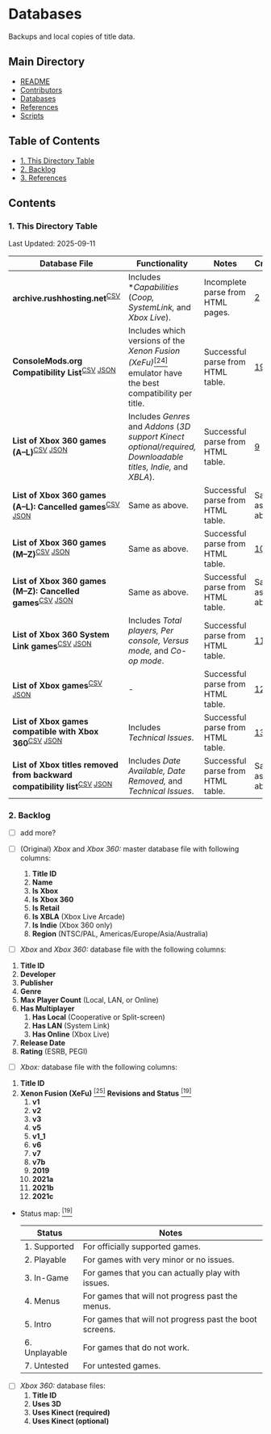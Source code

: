 # Databases
Backups and local copies of title data.

## Main Directory

- [README](../README.md)
- [Contributors](../CONTRIBUTORS.md)
- [Databases](.README.md)
- [References](../REFERENCES.md)
- [Scripts](../scripts/README.md)

## Table of Contents

- [1. This Directory Table](#1-this-directory-table)
- [2. Backlog](#2-backlog)
- [3. References](#3-references)

## Contents

### 1. This Directory Table

Last Updated: 2025-09-11

| Database File | Functionality | Notes | Credits |
| - | - | - | - |
| **archive.rushhosting.net**<sup>[CSV][201]</sup> | Includes **Capabilities* (*Coop, SystemLink,* and *Xbox Live*). | Incomplete parse from HTML pages. | [2](../REFERENCES.md#2) |
| **ConsoleMods.org Compatibility List**<sup>[CSV][101] [JSON][102]</sup> | Includes which versions of the *Xenon Fusion (XeFu)*[<sup>\[24\]</sup>](../REFERENCES.md#24) emulator have the best compatibility per title. | Successful parse from HTML table. | [19](../REFERENCES.md#19) |
| **List of Xbox 360 games (A–L)**<sup>[CSV][301] [JSON][302]</sup> | Includes *Genres* and *Addons* (*3D support Kinect optional/required, Downloadable titles, Indie,* and *XBLA*). | Successful parse from HTML table. | [9](../REFERENCES.md#9) |
| **List of Xbox 360 games (A–L): Cancelled games**<sup>[CSV][311] [JSON][312]</sup> | Same as above. | Successful parse from HTML table. | Same as above. |
| **List of Xbox 360 games (M–Z)**<sup>[CSV][401] [JSON][402]</sup> | Same as above. | Successful parse from HTML table. | [10](../REFERENCES.md#10) |
| **List of Xbox 360 games (M–Z): Cancelled games**<sup>[CSV][411] [JSON][412]</sup> | Same as above. | Successful parse from HTML table. | Same as above. |
| **List of Xbox 360 System Link games**<sup>[CSV][501] [JSON][502]</sup> | Includes *Total players, Per console, Versus mode,* and *Co-op mode*. | Successful parse from HTML table. | [11](../REFERENCES.md#11) |
| **List of Xbox games**<sup>[CSV][601] [JSON][602]</sup> | - | Successful parse from HTML table. | [12](../REFERENCES.md#12) |
| **List of Xbox games compatible with Xbox 360**<sup>[CSV][701] [JSON][702]</sup> | Includes *Technical Issues*. | Successful parse from HTML table. | [13](../REFERENCES.md#13) |
| **List of Xbox titles removed from backward compatibility list**<sup>[CSV][711] [JSON][712]</sup> | Includes *Date Available, Date Removed,* and *Technical Issues*. | Successful parse from HTML table. | Same as above. |

[101]: ./csv/consolemods.org_xbox_360_original_xbox_games_compatibility_list.csv
[102]: ./json/consolemods.org_xbox_360_original_xbox_games_compatibility_list.json

[201]: ./csv/archive.rushhosting.net_xbox_360_title_id_list.csv

[301]: ./csv/wikipedia.org_xbox_360_games_a-l_table_1.csv
[302]: ./json/wikipedia.org_xbox_360_games_a-l_table_1.json
[311]: ./csv/wikipedia.org_xbox_360_games_a-l_table_2.csv
[312]: ./json/wikipedia.org_xbox_360_games_a-l_table_2.json

[401]: ./csv/wikipedia.org_xbox_360_games_m-z_table_1.csv
[402]: ./json/wikipedia.org_xbox_360_games_m-z_table_1.json
[411]: ./csv/wikipedia.org_xbox_360_games_m-z_table_2.csv
[412]: ./json/wikipedia.org_xbox_360_games_m-z_table_2.json

[501]: ./csv/wikipedia.org_xbox_360_system_link_games_table_1.csv
[502]: ./json/wikipedia.org_xbox_360_system_link_games_table_1.json

[601]: ./csv/wikipedia.org_xbox_games_table_1.csv
[602]: ./json/wikipedia.org_xbox_games_table_1.json

[701]: ./csv/wikipedia.org_xbox_games_compatible_with_xbox_360_table_1.csv
[702]: ./json/wikipedia.org_xbox_games_compatible_with_xbox_360_table_1.json
[711]: ./csv/wikipedia.org_xbox_games_compatible_with_xbox_360_table_2.csv
[712]: ./json/wikipedia.org_xbox_games_compatible_with_xbox_360_table_2.json

### 2. Backlog

- [ ] add more?

- [ ] (Original) *Xbox* and *Xbox 360:* master database file with following columns:
	1. **Title ID**
	2. **Name**
	3. **Is Xbox**
	4. **Is Xbox 360**
	5. **Is Retail**
	6. **Is XBLA** (Xbox Live Arcade)
	7. **Is Indie** (Xbox 360 only)
	8. **Region** (NTSC/PAL, Americas/Europe/Asia/Australia)

- [ ]  *Xbox* and *Xbox 360:* database file with the following columns:
1. **Title ID**
2. **Developer**
3. **Publisher**
4. **Genre**
5. **Max Player Count** (Local, LAN, or Online)
6. **Has Multiplayer**
	1. **Has Local** (Cooperative or Split-screen)
	2. **Has LAN** (System Link)
	3. **Has Online** (Xbox Live)
7. **Release Date**
8. **Rating** (ESRB, PEGI)

- [ ] *Xbox:* database file with the following columns:
1. **Title ID**
2. **Xenon Fusion (XeFu)** [<sup>\[25\]</sup>](../REFERENCES.md#25) **Revisions and Status** [<sup>\[19\]</sup>](../REFERENCES.md#19)
	1. **v1**
	2. **v2**
	3. **v3**
	4. **v5**
	5. **v1_1**
	6. **v6**
	7. **v7**
	8. **v7b**
	9. **2019**
	10. **2021a**
	11. **2021b**
	12. **2021c**

  - Status map: [<sup>\[19\]</sup>](../REFERENCES.md#19)

    | Status | Notes |
    | - | - |
    | 1. Supported  | For officially supported games. |
    | 2. Playable   | For games with very minor or no issues. |
    | 3. In-Game    | For games that you can actually play with issues. |
    | 4. Menus      | For games that will not progress past the menus. |
    | 5. Intro      | For games that will not progress past the boot screens. |
    | 6. Unplayable | For games that do not work. |
    | 7. Untested   | For untested games. |

- [ ] *Xbox 360:* database files:
	1. **Title ID**
	2. **Uses 3D**
	3. **Uses Kinect (required)**
	4. **Uses Kinect (optional)**